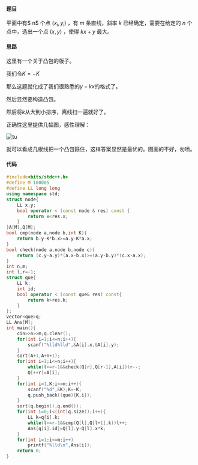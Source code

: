 #### 题目

平面中有$ n$ 个点 $(x_i,y_i)$ ，有 $m$ 条直线，斜率 $k$ 已经确定，需要在给定的 $n$ 个点中，选出一个点 $(x,y)$ ，使得 $kx+y$ 最大。

#### 思路

这里有一个关于凸包的版子。

我们令$K=-K$

那么这题就化成了我们很熟悉的$y-kx$的格式了。

然后显然要构造凸包。

然后将$k$从大到小排序，离线扫一遍就好了。

正确性这里提供几幅图，感性理解：

![tu](https://i.loli.net/2018/10/20/5bcae405a7dac.png)

就可以看成几根线把一个凸包箍住，这样答案显然是最优的。图画的不好，勿喷。

#### 代码

```cpp
#include<bits/stdc++.h>
#define M 100005
#define LL long long
using namespace std;
struct node{
    LL x,y;
    bool operator < (const node & res) const {
        return x<res.x;
    }
}A[M],Q[M];
bool cmp(node a,node b,int K){
    return b.y-K*b.x>=a.y-K*a.x;
}   
bool check(node a,node b,node c){
    return (c.y-a.y)*(a.x-b.x)>=(a.y-b.y)*(c.x-a.x); 
}
int n,m;
int l,r=-1;
struct que{
    LL k;
    int id;
    bool operator < (const que& res) const{
        return k>res.k;
    }
};
vector<que>q;
LL Ans[M];
int main(){
    cin>>n>>m;q.clear();
    for(int i=1;i<=n;i++){
        scanf("%lld%lld",&A[i].x,&A[i].y);
    }
    sort(A+1,A+n+1);
    for(int i=1;i<=n;i++){
        while(l<=r-1&&check(Q[r],Q[r-1],A[i]))r--;
        Q[++r]=A[i];
    }
    for(int i=1,K;i<=m;i++){
        scanf("%d",&K);K=-K;
        q.push_back((que){K,i});
    }
    sort(q.begin(),q.end());
    for(int i=0;i<(int)q.size();i++){
        LL k=q[i].k;
        while(l<=r-1&&cmp(Q[l],Q[l+1],k))l++;
        Ans[q[i].id]=Q[l].y-Q[l].x*k;
    }
    for(int i=1;i<=m;i++)
        printf("%lld\n",Ans[i]);
    return 0;   
} 
```

